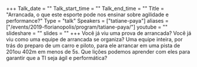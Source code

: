 +++
Talk_date = ""
Talk_start_time = ""
Talk_end_time = ""
Title = "Arrancada, o que este esporte pode nos ensinar sobre agilidade e performance?"
Type = "talk"
Speakers = ["tatiane-paya"]
aliases = ["/events/2019-florianopolis/program/tatiane-paya/"]
youtube = ""
slideshare = ""
slides = ""
+++
Você já viu uma prova de arrancada? Você já viu como uma equipe de arrancada se organiza? Uma equipe inteira, por trás do preparo de um carro e piloto, para ele arrancar em uma pista de 201ou 402m em menos de 5s. Que lições podemos aprender com eles para garantir que a TI seja ágil e performática?